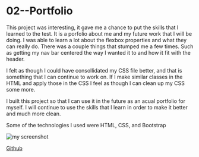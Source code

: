 # 02--Portfolio

This project was interesting, it gave me a chance to put the skills that I learned to the test. It is a porfolio about me and my future work that I will be doing.
I was able to learn a lot about the flexbox properties and what they can really do. There was a couple 
things that stumped me a few times. Such as getting my nav bar centered the way I wanted it to and how
it fit with the header.

I felt as though I could have consollidated my CSS file better, and that is something that I can continue to work on.
If I make similar classes in the HTML and apply those in the CSS I feel as though I can clean up my CSS some more.

I built this project so that I can use it in the future as an acual portfolio for myself. I will continue to use the skills that I learn in order to make it better and much more clean.

Some of the technologies I used were HTML, CSS, and Bootstrap

![my screenshot](images/bottom1.png)

[Github](https://lewiscapers206.github.io/02--Portfolio/)